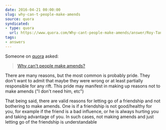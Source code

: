 ```yaml
---
date: 2016-04-21 00:00:00
slug: why-can-t-people-make-amends
source: quora
syndicated:
- type: quora
  url: https://www.quora.com/Why-cant-people-make-amends/answer/Roy-Tang
tags:
- answers
---
```


Someone on [quora](https://quora.com) asked:

> [Why can't people make amends?](https://www.quora.com/Why-cant-people-make-amends/answer/Roy-Tang)


There are many reasons, but the most common is probably pride. They don't want to admit that maybe they were wrong or at least partially responsible for any rift. This pride may manifest in making up reasons not to make amends ("I don't need him, etc")

That being said, there are valid reasons for letting go of a friendship and not bothering to make amends. One is if a friendship is not good/healthy for you, for example if the friend is a bad influence, or he is always hurting you and taking advantage of you. In such cases, not making amends and just letting go of the friendship is understandable